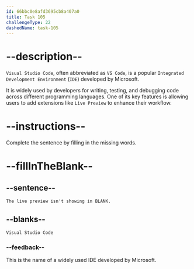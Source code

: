 ```yaml
---
id: 66bbc0e8afd3695cb8a407a0
title: Task 105
challengeType: 22
dashedName: task-105
---
```


<!-- Audio Reference:
Tom: The live preview isn't showing in Visual Studio Code. -->

# --description--

`Visual Studio Code`, often abbreviated as `VS Code`, is a popular `Integrated Development Environment` (`IDE`) developed by Microsoft. 

It is widely used by developers for writing, testing, and debugging code across different programming languages. One of its key features is allowing users to add extensions like `Live Preview` to enhance their workflow.

# --instructions--

Complete the sentence by filling in the missing words.

# --fillInTheBlank--

## --sentence--

`The live preview isn't showing in BLANK.`

## --blanks--

`Visual Studio Code`

### --feedback--

This is the name of a widely used IDE developed by Microsoft.
